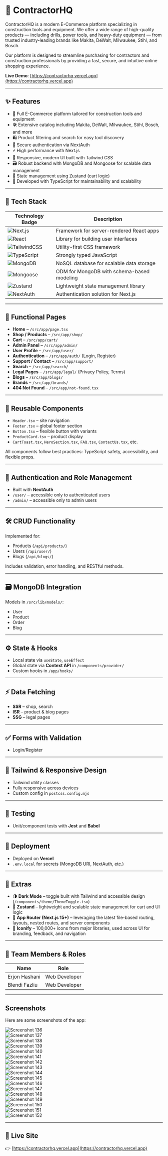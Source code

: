 # 🚧 ContractorHQ

ContractorHQ is a modern E-Commerce platform specializing in construction tools and equipment. We offer a wide range of high-quality products — including drills, power tools, and heavy-duty equipment — from trusted industry-leading brands like Makita, DeWalt, Milwaukee, Stihl, and Bosch.

Our platform is designed to streamline purchasing for contractors and construction professionals by providing a fast, secure, and intuitive online shopping experience.

**Live Demo**: [https://contractorhq.vercel.app](https://contractorhq.vercel.app)

---

## ✨ Features

- 🛒 Full E-Commerce platform tailored for construction tools and equipment  
- 🛠 Extensive catalog including Makita, DeWalt, Milwaukee, Stihl, Bosch, and more  
- 🛍️ Product filtering and search for easy tool discovery  
- 🔐 Secure authentication via NextAuth  
- ⚡️ High performance with Next.js  
- 🎨 Responsive, modern UI built with Tailwind CSS  
- 🗃️ Robust backend with MongoDB and Mongoose for scalable data management  
- 🔄 State management using Zustand (cart logic)  
- 🔧 Developed with TypeScript for maintainability and scalability  

---

## 🧱 Tech Stack

| Technology Badge | Description                                             |
|------------------|---------------------------------------------------------|
| ![Next.js](https://img.shields.io/badge/Next.js-000000?style=for-the-badge&logo=nextdotjs&logoColor=white) | Framework for server-rendered React apps               |
| ![React](https://img.shields.io/badge/React-20232A?style=for-the-badge&logo=react&logoColor=61DAFB) | Library for building user interfaces                   |
| ![TailwindCSS](https://img.shields.io/badge/Tailwind_CSS-38B2AC?style=for-the-badge&logo=tailwind-css&logoColor=white) | Utility-first CSS framework                            |
| ![TypeScript](https://img.shields.io/badge/TypeScript-007ACC?style=for-the-badge&logo=typescript&logoColor=white) | Strongly typed JavaScript                              |
| ![MongoDB](https://img.shields.io/badge/MongoDB-4EA94B?style=for-the-badge&logo=mongodb&logoColor=white) | NoSQL database for scalable data storage               |
| ![Mongoose](https://img.shields.io/badge/Mongoose-D54C1D?style=for-the-badge&logo=mongoose&logoColor=white) | ODM for MongoDB with schema-based modeling             |
| ![Zustand](https://img.shields.io/badge/Zustand-00C1D4?style=for-the-badge&logo=zustand&logoColor=white) | Lightweight state management library                   |
| ![NextAuth](https://img.shields.io/badge/Auth-NextAuth.js-orange?style=for-the-badge) | Authentication solution for Next.js                    |

---

## 📄 Functional Pages

- **Home** – `/src/app/page.tsx`  
- **Shop / Products** – `/src/app/shop/`  
- **Cart** – `/src/app/cart/`  
- **Admin Panel** – `/src/app/admin/`  
- **User Profile** – `/src/app/user/`  
- **Authentication** – `/src/app/auth/` (Login, Register)  
- **Support / Contact** – `/src/app/support/`  
- **Search** – `/src/app/search/`  
- **Legal Pages** – `/src/app/legal/` (Privacy Policy, Terms)  
- **Blogs** – `/src/app/blogs/`  
- **Brands** – `/src/app/brands/`  
- **404 Not Found** – `/src/app/not-found.tsx`  

---

## 🧩 Reusable Components

- `Header.tsx` – site navigation  
- `Footer.tsx` – global footer section  
- `Button.tsx` – flexible button with variants  
- `ProductCard.tsx` – product display  
- `CartToast.tsx`, `HeroSection.tsx`, `FAQ.tsx`, `ContactUs.tsx`, etc.  

All components follow best practices: TypeScript safety, accessibility, and flexible props.

---

## 🔐 Authentication and Role Management

- Built with **NextAuth**  
- `/user/` – accessible only to authenticated users  
- `/admin/` – accessible only to admin users  

---

## 🛠 CRUD Functionality

Implemented for:

- Products (`/api/products/`)  
- Users (`/api/user/`)  
- Blogs (`/api/blogs/`)  

Includes validation, error handling, and RESTful methods.

---

## 🗃️ MongoDB Integration

Models in `/src/lib/models/`:

- User  
- Product  
- Order  
- Blog  

---

## ⚙️ State & Hooks

- Local state via `useState`, `useEffect`  
- Global state via **Context API** in `/components/provider/`  
- Custom hooks in `/app/hooks/`  

---

## ⚡ Data Fetching

- **SSR** – shop, search  
- **ISR** – product & blog pages  
- **SSG** – legal pages  

---

## ✅ Forms with Validation

- Login/Register  

---

## 🎨 Tailwind & Responsive Design

- Tailwind utility classes  
- Fully responsive across devices  
- Custom config in `postcss.config.mjs`

---

## 🧪 Testing

- Unit/component tests with **Jest** and **Babel**

---

## 🚀 Deployment

- Deployed on **Vercel**  
- `.env.local` for secrets (MongoDB URI, NextAuth, etc.)

---

## 🌙 Extras

- 🌗 **Dark Mode** – toggle built with Tailwind and accessible design (`/components/theme/ThemeToggle.tsx`) 
- 🔁 **Zustand** – lightweight and scalable state management for cart and UI logic  
- 🧭 **App Router (Next.js 15+)** – leveraging the latest file-based routing, layouts, nested routes, and server components  
- 🧩 **Iconify** – 100,000+ icons from major libraries, used across UI for branding, feedback, and navigation  

---

## 👥 Team Members & Roles

| Name          | Role          |
| ------------- | ------------- |
| Erjon Hashani | Web Developer |
| Blendi Fazliu | Web Developer |

---

## Screenshots

Here are some screenshots of the app:

![Screenshot 136](./docs/screenshots/Screenshot%20(136).png)  
![Screenshot 137](./docs/screenshots/Screenshot%20(137).png)  
![Screenshot 138](./docs/screenshots/Screenshot%20(138).png)  
![Screenshot 139](./docs/screenshots/Screenshot%20(139).png)  
![Screenshot 140](./docs/screenshots/Screenshot%20(140).png)  
![Screenshot 141](./docs/screenshots/Screenshot%20(141).png)  
![Screenshot 142](./docs/screenshots/Screenshot%20(142).png)  
![Screenshot 143](./docs/screenshots/Screenshot%20(143).png)  
![Screenshot 144](./docs/screenshots/Screenshot%20(144).png)  
![Screenshot 145](./docs/screenshots/Screenshot%20(145).png)  
![Screenshot 146](./docs/screenshots/Screenshot%20(146).png)  
![Screenshot 147](./docs/screenshots/Screenshot%20(147).png)  
![Screenshot 148](./docs/screenshots/Screenshot%20(148).png)  
![Screenshot 149](./docs/screenshots/Screenshot%20(149).png)  
![Screenshot 150](./docs/screenshots/Screenshot%20(150).png)  
![Screenshot 151](./docs/screenshots/Screenshot%20(151).png)  
![Screenshot 152](./docs/screenshots/Screenshot%20(152).png)  

---

## 🔗 Live Site

👉 [https://contractorhq.vercel.app](https://contractorhq.vercel.app)